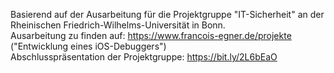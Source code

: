 Basierend auf der Ausarbeitung für die Projektgruppe "IT-Sicherheit" an der Rheinischen Friedrich-Wilhelms-Universität in Bonn.  
Ausarbeitung zu finden auf: https://www.francois-egner.de/projekte ("Entwicklung eines iOS-Debuggers")  
Abschlusspräsentation der Projektgruppe: https://bit.ly/2L6bEaO
